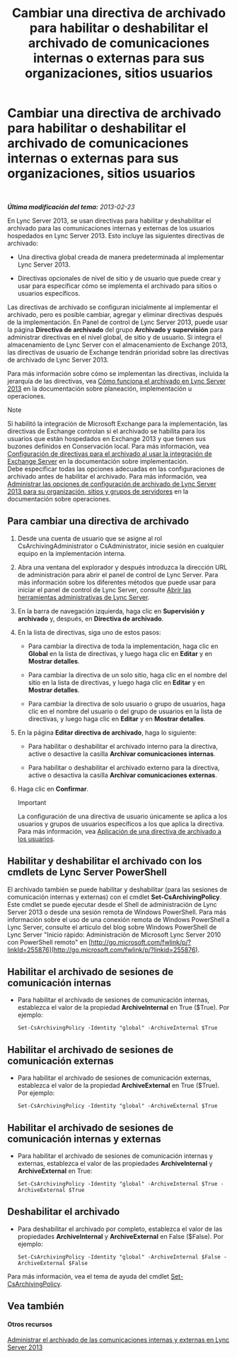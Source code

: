 ﻿---
title: Cambiar una directiva de archivado para habilitar o deshabilitar el archivado de comunicaciones internas o externas para sus organizaciones, sitios usuarios
TOCTitle: Cambiar una directiva de archivado para habilitar o deshabilitar el archivado de comunicaciones internas o externas para sus organizaciones, sitios usuarios
ms:assetid: b85dc3fb-8ebd-4e3c-ac90-fc79270ac867
ms:mtpsurl: https://technet.microsoft.com/es-es/library/Gg182576(v=OCS.15)
ms:contentKeyID: 48276447
ms.date: 01/07/2017
mtps_version: v=OCS.15
ms.translationtype: HT
---

# Cambiar una directiva de archivado para habilitar o deshabilitar el archivado de comunicaciones internas o externas para sus organizaciones, sitios usuarios

 

_**Última modificación del tema:** 2013-02-23_

En Lync Server 2013, se usan directivas para habilitar y deshabilitar el archivado para las comunicaciones internas y externas de los usuarios hospedados en Lync Server 2013. Esto incluye las siguientes directivas de archivado:

  - Una directiva global creada de manera predeterminada al implementar Lync Server 2013.

  - Directivas opcionales de nivel de sitio y de usuario que puede crear y usar para especificar cómo se implementa el archivado para sitios o usuarios específicos.

Las directivas de archivado se configuran inicialmente al implementar el archivado, pero es posible cambiar, agregar y eliminar directivas después de la implementación. En Panel de control de Lync Server 2013, puede usar la página **Directiva de archivado** del grupo **Archivado y supervisión** para administrar directivas en el nivel global, de sitio y de usuario. Si integra el almacenamiento de Lync Server con el almacenamiento de Exchange 2013, las directivas de usuario de Exchange tendrán prioridad sobre las directivas de archivado de Lync Server 2013.

Para más información sobre cómo se implementan las directivas, incluida la jerarquía de las directivas, vea [Cómo funciona el archivado en Lync Server 2013](lync-server-2013-how-archiving-works.md) en la documentación sobre planeación, implementación u operaciones.


> [!NOTE]
> Si habilitó la integración de Microsoft Exchange para la implementación, las directivas de Exchange controlan si el archivado se habilita para los usuarios que están hospedados en Exchange 2013 y que tienen sus buzones definidos en Conservación local. Para más información, vea <A href="lync-server-2013-setting-up-policies-for-archiving-when-using-exchange-server-integration.md">Configuración de directivas para el archivado al usar la integración de Exchange Server</A> en la documentación sobre implementación.<BR>Debe especificar todas las opciones adecuadas en las configuraciones de archivado antes de habilitar el archivado. Para más información, vea <A href="lync-server-2013-managing-archiving-configuration-options-for-your-organization-sites-and-pools.md">Administrar las opciones de configuración de archivado de Lync Server 2013 para su organización, sitios y grupos de servidores</A> en la documentación sobre operaciones.



## Para cambiar una directiva de archivado

1.  Desde una cuenta de usuario que se asigne al rol CsArchivingAdministrator o CsAdministrator, inicie sesión en cualquier equipo en la implementación interna.

2.  Abra una ventana del explorador y después introduzca la dirección URL de administración para abrir el panel de control de Lync Server. Para más información sobre los diferentes métodos que puede usar para iniciar el panel de control de Lync Server, consulte [Abrir las herramientas administrativas de Lync Server](lync-server-2013-open-lync-server-administrative-tools.md).

3.  En la barra de navegación izquierda, haga clic en **Supervisión y archivado** y, después, en **Directiva de archivado**.

4.  En la lista de directivas, siga uno de estos pasos:
    
      - Para cambiar la directiva de toda la implementación, haga clic en **Global** en la lista de directivas, y luego haga clic en **Editar** y en **Mostrar detalles**.
    
      - Para cambiar la directiva de un solo sitio, haga clic en el nombre del sitio en la lista de directivas, y luego haga clic en **Editar** y en **Mostrar detalles**.
    
      - Para cambiar la directiva de solo usuario o grupo de usuarios, haga clic en el nombre del usuario o del grupo de usuarios en la lista de directivas, y luego haga clic en **Editar** y en **Mostrar detalles**.

5.  En la página **Editar directiva de archivado**, haga lo siguiente:
    
      - Para habilitar o deshabilitar el archivado interno para la directiva, active o desactive la casilla **Archivar comunicaciones internas**.
    
      - Para habilitar o deshabilitar el archivado externo para la directiva, active o desactiva la casilla **Archivar comunicaciones externas**.

6.  Haga clic en **Confirmar**.
    
    > [!IMPORTANT]  
    > La configuración de una directiva de usuario únicamente se aplica a los usuarios y grupos de usuarios específicos a los que aplica la directiva. Para más información, vea <a href="lync-server-2013-applying-an-archiving-policy-to-users.md">Aplicación de una directiva de archivado a los usuarios</a>.
    


## Habilitar y deshabilitar el archivado con los cmdlets de Lync Server PowerShell

El archivado también se puede habilitar y deshabilitar (para las sesiones de comunicación internas y externas) con el cmdlet **Set-CsArchivingPolicy**. Este cmdlet se puede ejecutar desde el Shell de administración de Lync Server 2013 o desde una sesión remota de Windows PowerShell. Para más información sobre el uso de una conexión remota de Windows PowerShell a Lync Server, consulte el artículo del blog sobre Windows PowerShell de Lync Server "Inicio rápido: Administración de Microsoft Lync Server 2010 con PowerShell remoto" en [http://go.microsoft.com/fwlink/p/?linkId=255876](http://go.microsoft.com/fwlink/p/?linkid=255876).

## Habilitar el archivado de sesiones de comunicación internas

  - Para habilitar el archivado de sesiones de comunicación internas, establezca el valor de la propiedad **ArchiveInternal** en True ($True). Por ejemplo:
    
        Set-CsArchivingPolicy -Identity "global" -ArchiveInternal $True

## Habilitar el archivado de sesiones de comunicación externas

  - Para habilitar el archivado de sesiones de comunicación externas, establezca el valor de la propiedad **ArchiveExternal** en True ($True). Por ejemplo:
    
        Set-CsArchivingPolicy -Identity "global" -ArchiveExternal $True

## Habilitar el archivado de sesiones de comunicación internas y externas

  - Para habilitar el archivado de sesiones de comunicación internas y externas, establezca el valor de las propiedades **ArchiveInternal** y **ArchiveExternal** en True:
    
        Set-CsArchivingPolicy -Identity "global" -ArchiveInternal $True -ArchiveExternal $True

## Deshabilitar el archivado

  - Para deshabilitar el archivado por completo, establezca el valor de las propiedades **ArchiveInternal** y **ArchiveExternal** en False ($False). Por ejemplo:
    
        Set-CsArchivingPolicy -Identity "global" -ArchiveInternal $False -ArchiveExternal $False

Para más información, vea el tema de ayuda del cmdlet [Set-CsArchivingPolicy](https://docs.microsoft.com/en-us/powershell/module/skype/Set-CsArchivingPolicy).

## Vea también

#### Otros recursos

[Administrar el archivado de las comunicaciones internas y externas en Lync Server 2013](lync-server-2013-managing-the-archiving-of-internal-and-external-communications.md)

